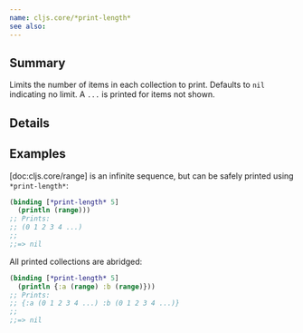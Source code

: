 ```yaml
---
name: cljs.core/*print-length*
see also:
---
```


## Summary

Limits the number of items in each collection to print.  Defaults to `nil` indicating
no limit.  A `...` is printed for items not shown.

## Details

## Examples

[doc:cljs.core/range] is an infinite sequence, but can be safely printed using `*print-length*`:

```clj
(binding [*print-length* 5]
  (println (range)))
;; Prints:
;; (0 1 2 3 4 ...)
;;
;;=> nil
```

All printed collections are abridged:

```clj
(binding [*print-length* 5]
  (println {:a (range) :b (range)}))
;; Prints:
;; {:a (0 1 2 3 4 ...) :b (0 1 2 3 4 ...)}
;;
;;=> nil
```
